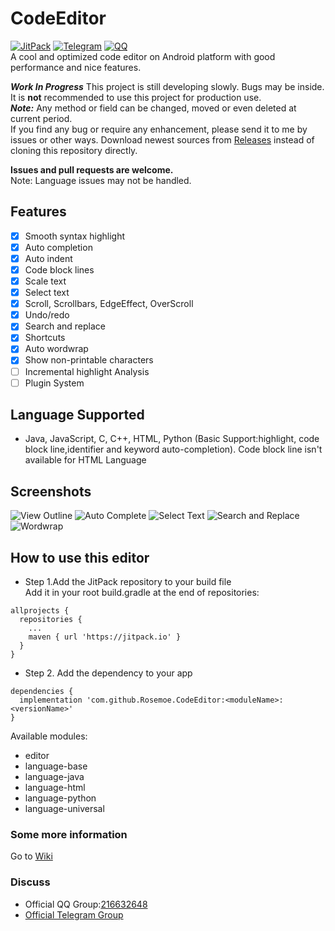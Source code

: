 # CodeEditor
[![JitPack](https://jitpack.io/v/Rosemoe/CodeEditor.svg)](https://jitpack.io/#Rosemoe/CodeEditor)
[![Telegram](https://img.shields.io/badge/Join-Telegram-blue)](https://t.me/rosemoe_code_editor)
[![QQ](https://img.shields.io/badge/Join-QQ_Group-ff69b4)](https://jq.qq.com/?_wv=1027&k=n68uxQws)   
A cool and optimized code editor on Android platform with good performance and nice features.

***Work In Progress*** This project is still developing slowly. Bugs may be inside.
It is **not** recommended to use this project for production use.   
***Note:***
Any method or field can be changed, moved or even deleted at current period.     
If you find any bug or require any enhancement, please send it to me by issues or other ways.
Download newest sources from [Releases](https://github.com/vietnux/CodeEditorMobile/releases) instead of cloning this repository directly.

**Issues and pull requests are welcome.**   
Note: Language issues may not be handled.   
## Features
- [x] Smooth syntax highlight
- [x] Auto completion
- [x] Auto indent
- [x] Code block lines
- [x] Scale text
- [x] Select text
- [x] Scroll, Scrollbars, EdgeEffect, OverScroll
- [x] Undo/redo
- [x] Search and replace
- [x] Shortcuts
- [x] Auto wordwrap
- [x] Show non-printable characters
- [ ] Incremental highlight Analysis
- [ ] Plugin System
## Language Supported  
* Java, JavaScript, C, C++, HTML, Python (Basic Support:highlight, code block line,identifier and keyword auto-completion). Code block line isn't available for HTML Language
## Screenshots  
![View Outline](/images/Screenshot_20210905-163425.png)
![Auto Complete](/images/Screenshot_20210905-164058.png)
![Select Text](/images/Screenshot_20210905-164403.png)
![Search and Replace](/images/Screenshot_20210905-164432.png)
![Wordwrap](/images/Screenshot_20210905-164459.png)
## How to use this editor  
* Step 1.Add the JitPack repository to your build file   
Add it in your root build.gradle at the end of repositories:
```Gradle
allprojects {
  repositories {
    ...
    maven { url 'https://jitpack.io' }
  }
}
 ```
* Step 2. Add the dependency to your app
```Gradle
dependencies {
  implementation 'com.github.Rosemoe.CodeEditor:<moduleName>:<versionName>'
}
```
Available modules:     
* editor 
* language-base
* language-java
* language-html
* language-python
* language-universal   
### Some more information
Go to [Wiki](https://github.com/Rosemoe/CodeEditor/wiki)
### Discuss
* Official QQ Group:[216632648](https://jq.qq.com/?_wv=1027&k=n68uxQws)
* [Official Telegram Group](https://t.me/rosemoe_code_editor)
